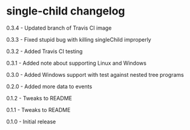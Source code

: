# single-child changelog
0.3.4 - Updated branch of Travis CI image

0.3.3 - Fixed stupid bug with killing singleChild improperly

0.3.2 - Added Travis CI testing

0.3.1 - Added note about supporting Linux and Windows

0.3.0 - Added Windows support with test against nested tree programs

0.2.0 - Added more data to events

0.1.2 - Tweaks to README

0.1.1 - Tweaks to README

0.1.0 - Initial release
